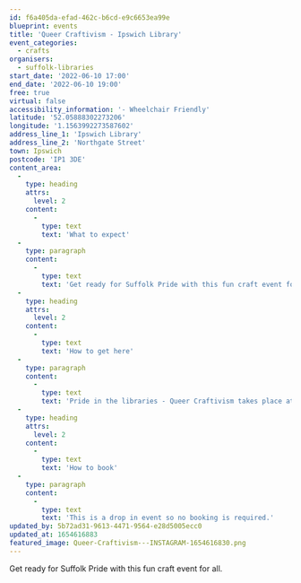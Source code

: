 ```yaml
---
id: f6a405da-efad-462c-b6cd-e9c6653ea99e
blueprint: events
title: 'Queer Craftivism - Ipswich Library'
event_categories:
  - crafts
organisers:
  - suffolk-libraries
start_date: '2022-06-10 17:00'
end_date: '2022-06-10 19:00'
free: true
virtual: false
accessibility_information: '- Wheelchair Friendly'
latitude: '52.05888302273206'
longitude: '1.1563992273587602'
address_line_1: 'Ipswich Library'
address_line_2: 'Northgate Street'
town: Ipswich
postcode: 'IP1 3DE'
content_area:
  -
    type: heading
    attrs:
      level: 2
    content:
      -
        type: text
        text: 'What to expect'
  -
    type: paragraph
    content:
      -
        type: text
        text: 'Get ready for Suffolk Pride with this fun craft event for all. Get involved with making banners, posters and flags to show off at the Suffolk Pride Parade. Drop in any time between 17:00 and 19:00. All materials will be provided.'
  -
    type: heading
    attrs:
      level: 2
    content:
      -
        type: text
        text: 'How to get here'
  -
    type: paragraph
    content:
      -
        type: text
        text: 'Pride in the libraries - Queer Craftivism takes place at Ipswich County Library, IP1 3DE, which is walking distance from Ipswich town centre. '
  -
    type: heading
    attrs:
      level: 2
    content:
      -
        type: text
        text: 'How to book'
  -
    type: paragraph
    content:
      -
        type: text
        text: 'This is a drop in event so no booking is required.'
updated_by: 5b72ad31-9613-4471-9564-e28d5005ecc0
updated_at: 1654616883
featured_image: Queer-Craftivism---INSTAGRAM-1654616830.png
---
```

Get ready for Suffolk Pride with this fun craft event for all.